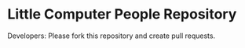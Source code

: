 Little Computer People Repository
=========
Developers: Please fork this repository and create pull requests. 
